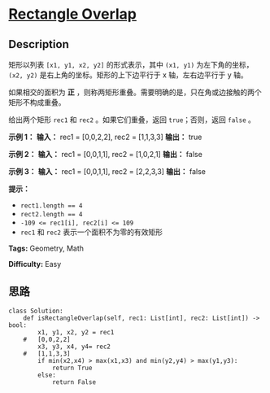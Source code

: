 # [Rectangle Overlap][title]

## Description

矩形以列表 `[x1, y1, x2, y2]` 的形式表示，其中 `(x1, y1)` 为左下角的坐标，`(x2, y2)`
是右上角的坐标。矩形的上下边平行于 x 轴，左右边平行于 y 轴。

如果相交的面积为 **正** ，则称两矩形重叠。需要明确的是，只在角或边接触的两个矩形不构成重叠。

给出两个矩形 `rec1` 和 `rec2` 。如果它们重叠，返回 `true`；否则，返回 `false` 。



**示例 1：**
            **输入：** rec1 = [0,0,2,2], rec2 = [1,1,3,3]    **输出：** true    

**示例 2：**
            **输入：** rec1 = [0,0,1,1], rec2 = [1,0,2,1]    **输出：** false    

**示例 3：**
            **输入：** rec1 = [0,0,1,1], rec2 = [2,2,3,3]    **输出：** false    



**提示：**

  * `rect1.length == 4`
  * `rect2.length == 4`
  * `-109 <= rec1[i], rec2[i] <= 109`
  * `rec1` 和 `rec2` 表示一个面积不为零的有效矩形


**Tags:** Geometry, Math

**Difficulty:** Easy

## 思路

``` python3
class Solution:
    def isRectangleOverlap(self, rec1: List[int], rec2: List[int]) -> bool:
        x1, y1, x2, y2 = rec1
    #   [0,0,2,2]
        x3, y3, x4, y4= rec2 
    #   [1,1,3,3]
        if min(x2,x4) > max(x1,x3) and min(y2,y4) > max(y1,y3):
            return True
        else:
            return False
```

[title]: https://leetcode-cn.com/problems/rectangle-overlap

